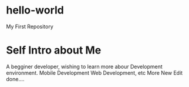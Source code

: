 # hello-world
My First Repository
# Self Intro about Me
A begginer developer, wishing to learn more abour Development environment.
Mobile Development
Web Development, etc
More New Edit done....
